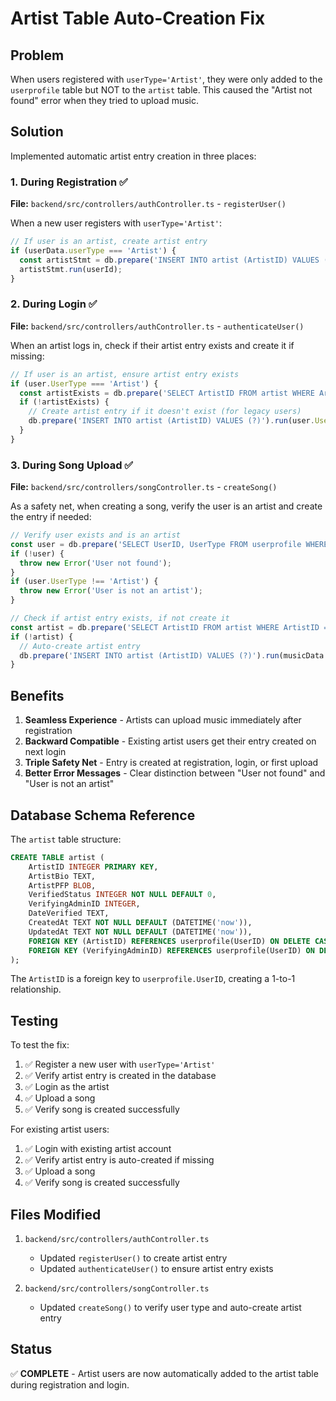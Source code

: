 # Artist Table Auto-Creation Fix

## Problem
When users registered with `userType='Artist'`, they were only added to the `userprofile` table but NOT to the `artist` table. This caused the "Artist not found" error when they tried to upload music.

## Solution
Implemented automatic artist entry creation in three places:

### 1. During Registration ✅
**File:** `backend/src/controllers/authController.ts` - `registerUser()`

When a new user registers with `userType='Artist'`:
```typescript
// If user is an artist, create artist entry
if (userData.userType === 'Artist') {
  const artistStmt = db.prepare('INSERT INTO artist (ArtistID) VALUES (?)');
  artistStmt.run(userId);
}
```

### 2. During Login ✅
**File:** `backend/src/controllers/authController.ts` - `authenticateUser()`

When an artist logs in, check if their artist entry exists and create it if missing:
```typescript
// If user is an artist, ensure artist entry exists
if (user.UserType === 'Artist') {
  const artistExists = db.prepare('SELECT ArtistID FROM artist WHERE ArtistID = ?').get(user.UserID);
  if (!artistExists) {
    // Create artist entry if it doesn't exist (for legacy users)
    db.prepare('INSERT INTO artist (ArtistID) VALUES (?)').run(user.UserID);
  }
}
```

### 3. During Song Upload ✅
**File:** `backend/src/controllers/songController.ts` - `createSong()`

As a safety net, when creating a song, verify the user is an artist and create the entry if needed:
```typescript
// Verify user exists and is an artist
const user = db.prepare('SELECT UserID, UserType FROM userprofile WHERE UserID = ?').get(musicData.artistId);
if (!user) {
  throw new Error('User not found');
}
if (user.UserType !== 'Artist') {
  throw new Error('User is not an artist');
}

// Check if artist entry exists, if not create it
const artist = db.prepare('SELECT ArtistID FROM artist WHERE ArtistID = ?').get(musicData.artistId);
if (!artist) {
  // Auto-create artist entry
  db.prepare('INSERT INTO artist (ArtistID) VALUES (?)').run(musicData.artistId);
}
```

## Benefits

1. **Seamless Experience** - Artists can upload music immediately after registration
2. **Backward Compatible** - Existing artist users get their entry created on next login
3. **Triple Safety Net** - Entry is created at registration, login, or first upload
4. **Better Error Messages** - Clear distinction between "User not found" and "User is not an artist"

## Database Schema Reference

The `artist` table structure:
```sql
CREATE TABLE artist (
    ArtistID INTEGER PRIMARY KEY,
    ArtistBio TEXT,
    ArtistPFP BLOB,
    VerifiedStatus INTEGER NOT NULL DEFAULT 0,
    VerifyingAdminID INTEGER,
    DateVerified TEXT,
    CreatedAt TEXT NOT NULL DEFAULT (DATETIME('now')),
    UpdatedAt TEXT NOT NULL DEFAULT (DATETIME('now')),
    FOREIGN KEY (ArtistID) REFERENCES userprofile(UserID) ON DELETE CASCADE,
    FOREIGN KEY (VerifyingAdminID) REFERENCES userprofile(UserID) ON DELETE SET NULL
);
```

The `ArtistID` is a foreign key to `userprofile.UserID`, creating a 1-to-1 relationship.

## Testing

To test the fix:
1. ✅ Register a new user with `userType='Artist'`
2. ✅ Verify artist entry is created in the database
3. ✅ Login as the artist
4. ✅ Upload a song
5. ✅ Verify song is created successfully

For existing artist users:
1. ✅ Login with existing artist account
2. ✅ Verify artist entry is auto-created if missing
3. ✅ Upload a song
4. ✅ Verify song is created successfully

## Files Modified

1. `backend/src/controllers/authController.ts`
   - Updated `registerUser()` to create artist entry
   - Updated `authenticateUser()` to ensure artist entry exists

2. `backend/src/controllers/songController.ts`
   - Updated `createSong()` to verify user type and auto-create artist entry

## Status
✅ **COMPLETE** - Artist users are now automatically added to the artist table during registration and login.

